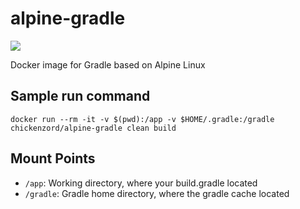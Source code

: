 # alpine-gradle

[![](https://badge.imagelayers.io/chickenzord/alpine-gradle:latest.svg)](https://imagelayers.io/?images=chickenzord/alpine-gradle:latest 'Get your own badge on imagelayers.io')

Docker image for Gradle based on Alpine Linux

## Sample run command

```
docker run --rm -it -v $(pwd):/app -v $HOME/.gradle:/gradle chickenzord/alpine-gradle clean build
```

## Mount Points

* `/app`: Working directory, where your build.gradle located
* `/gradle`: Gradle home directory, where the gradle cache located
